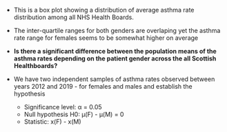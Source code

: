 * This is a box plot showing a distribution of average asthma rate distribution among all NHS Health Boards.
* The inter-quartile ranges for both genders are overlaping yet the asthma rate range for females seems to be somewhat higher on average

* **Is there a significant difference between the population means of the asthma rates depending on the patient gender across the all Scottish Healthboards?**
* We have two independent samples of asthma rates observed between years 2012 and 2019 - for females and males and establish the hypothesis

	- Significance level: α = 0.05
	- Null hypothesis H0: μ(F) - μ(M) = 0
	- Statistic: x(F) - x(M)

	
	
	

